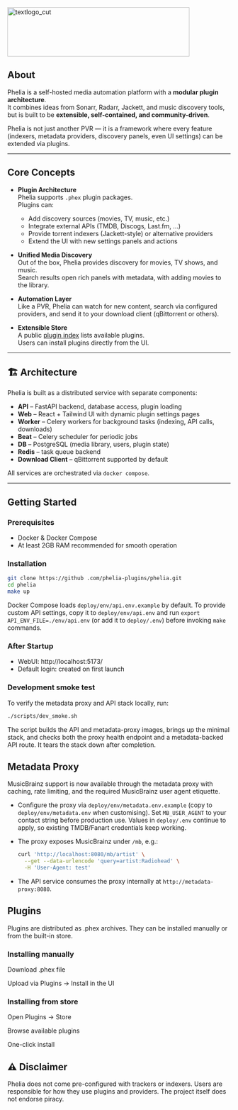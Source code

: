 <img width="411" height="111" alt="textlogo_cut" src="https://github.com/user-attachments/assets/933b7b9e-38fd-4d22-b466-6a981acd1b4b" />

## About
Phelia is a self-hosted media automation platform with a **modular plugin architecture**.  
It combines ideas from Sonarr, Radarr, Jackett, and music discovery tools, but is built to be **extensible, self-contained, and community-driven**.  

Phelia is not just another PVR — it is a framework where every feature (indexers, metadata providers, discovery panels, even UI settings) can be extended via plugins.

---

## Core Concepts

- **Plugin Architecture**  
  Phelia supports `.phex` plugin packages.  
  Plugins can:
  - Add discovery sources (movies, TV, music, etc.)
  - Integrate external APIs (TMDB, Discogs, Last.fm, …)
  - Provide torrent indexers (Jackett-style) or alternative providers
  - Extend the UI with new settings panels and actions  

- **Unified Media Discovery**  
  Out of the box, Phelia provides discovery for movies, TV shows, and music.  
  Search results open rich panels with metadata, with adding movies to the library.

- **Automation Layer**  
  Like a PVR, Phelia can watch for new content, search via configured providers, and send it to your download client (qBittorrent or others).  

- **Extensible Store**  
  A public [plugin index](https://phelia-plugins.github.io) lists available plugins.  
  Users can install plugins directly from the UI.  

---

## 🏗 Architecture

Phelia is built as a distributed service with separate components:

- **API** – FastAPI backend, database access, plugin loading  
- **Web** – React + Tailwind UI with dynamic plugin settings pages  
- **Worker** – Celery workers for background tasks (indexing, API calls, downloads)  
- **Beat** – Celery scheduler for periodic jobs  
- **DB** – PostgreSQL (media library, users, plugin state)  
- **Redis** – task queue backend  
- **Download Client** – qBittorrent supported by default  

All services are orchestrated via `docker compose`.

---

## Getting Started

### Prerequisites
- Docker & Docker Compose
- At least 2GB RAM recommended for smooth operation

### Installation

```bash
git clone https://github .com/phelia-plugins/phelia.git
cd phelia
make up
```

Docker Compose loads `deploy/env/api.env.example` by default. To provide custom API settings, copy it to `deploy/env/api.env` and run `export API_ENV_FILE=./env/api.env` (or add it to `deploy/.env`) before invoking `make` commands.

### After Startup
- WebUI: http://localhost:5173/
- Default login: created on first launch

### Development smoke test

To verify the metadata proxy and API stack locally, run:

```bash
./scripts/dev_smoke.sh
```

The script builds the API and metadata-proxy images, brings up the minimal stack, and checks both the proxy health endpoint and a metadata-backed API route. It tears the stack down after completion.

## Metadata Proxy

MusicBrainz support is now available through the metadata proxy with caching, rate limiting, and the required MusicBrainz user agent etiquette.

- Configure the proxy via `deploy/env/metadata.env.example` (copy to `deploy/env/metadata.env` when customising). Set `MB_USER_AGENT` to your contact string before production use. Values in `deploy/.env` continue to apply, so existing TMDB/Fanart credentials keep working.
- The proxy exposes MusicBrainz under `/mb`, e.g.:

  ```bash
  curl 'http://localhost:8080/mb/artist' \
    --get --data-urlencode 'query=artist:Radiohead' \
    -H 'User-Agent: test'
  ```

- The API service consumes the proxy internally at `http://metadata-proxy:8080`.

## Plugins

Plugins are distributed as .phex archives.
They can be installed manually or from the built-in store.

### Installing manually

Download .phex file

Upload via Plugins → Install in the UI

### Installing from store

Open Plugins → Store

Browse available plugins

One-click install

## ⚠️ Disclaimer

Phelia does not come pre-configured with trackers or indexers.
Users are responsible for how they use plugins and providers.
The project itself does not endorse piracy.
